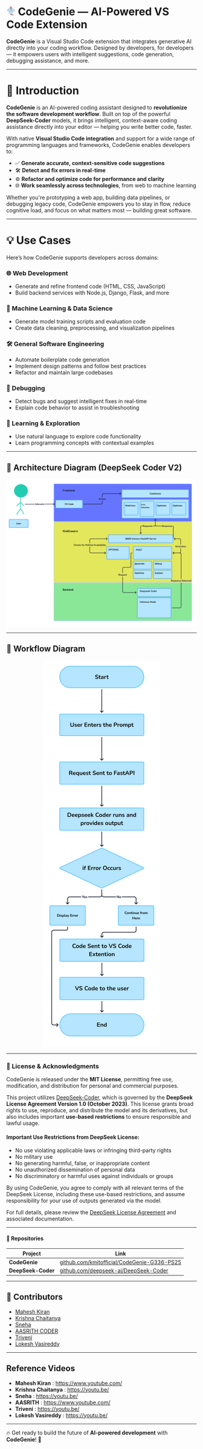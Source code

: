# ![CodeGenie Icon](images/icon.png) CodeGenie — AI-Powered VS Code Extension

**CodeGenie** is a Visual Studio Code extension that integrates generative AI directly into your coding workflow. Designed by developers, for developers — it empowers users with intelligent suggestions, code generation, debugging assistance, and more.

---

# 🚀 Introduction

**CodeGenie** is an AI-powered coding assistant designed to **revolutionize the software development workflow**. Built on top of the powerful **DeepSeek-Coder** models, it brings intelligent, context-aware coding assistance directly into your editor — helping you write better code, faster.

With native **Visual Studio Code integration** and support for a wide range of programming languages and frameworks, CodeGenie enables developers to:

- ✅ **Generate accurate, context-sensitive code suggestions**  
- 🛠️ **Detect and fix errors in real-time**  
- ⚙️ **Refactor and optimize code for performance and clarity**  
- 🌐 **Work seamlessly across technologies**, from web to machine learning

Whether you're prototyping a web app, building data pipelines, or debugging legacy code, CodeGenie empowers you to stay in flow, reduce cognitive load, and focus on what matters most — building great software.

---

# 💡 Use Cases

Here’s how CodeGenie supports developers across domains:

### 🌐 Web Development
- Generate and refine frontend code (HTML, CSS, JavaScript)  
- Build backend services with Node.js, Django, Flask, and more

### 🤖 Machine Learning & Data Science
- Generate model training scripts and evaluation code  
- Create data cleaning, preprocessing, and visualization pipelines

### 🛠️ General Software Engineering
- Automate boilerplate code generation  
- Implement design patterns and follow best practices  
- Refactor and maintain large codebases

### 🐞 Debugging
- Detect bugs and suggest intelligent fixes in real-time  
- Explain code behavior to assist in troubleshooting

### 📘 Learning & Exploration
- Use natural language to explore code functionality  
- Learn programming concepts with contextual examples  

---

## 📐 Architecture Diagram (DeepSeek Coder V2)

<p align="center">
  <img src="images/Architecture.png" style="width: 100%; max-height: 400px; object-fit: contain;" />
</p>

---

## 🔄 Workflow Diagram

<p align="center">
  <img src="images/Workflow.png" height: 60%" />
</p>

---

### 📜 License & Acknowledgments

CodeGenie is released under the **MIT License**, permitting free use, modification, and distribution for personal and commercial purposes.

This project utilizes [DeepSeek-Coder](https://github.com/deepseek-ai/DeepSeek-Coder), which is governed by the **DeepSeek License Agreement Version 1.0 (October 2023)**. This license grants broad rights to use, reproduce, and distribute the model and its derivatives, but also includes important **use-based restrictions** to ensure responsible and lawful usage.

#### Important Use Restrictions from DeepSeek License:

- No use violating applicable laws or infringing third-party rights  
- No military use  
- No generating harmful, false, or inappropriate content  
- No unauthorized dissemination of personal data  
- No discriminatory or harmful uses against individuals or groups  

By using CodeGenie, you agree to comply with all relevant terms of the DeepSeek License, including these use-based restrictions, and assume responsibility for your use of outputs generated via the model.

For full details, please review the [DeepSeek License Agreement](https://github.com/deepseek-ai/DeepSeek-Coder/blob/main/LICENSE-MODEL) and associated documentation.

---

#### 🔗 Repositories

| Project          | Link                                                                                      |
|------------------|-------------------------------------------------------------------------------------------|
| **CodeGenie**      | [github.com/kmitofficial/CodeGenie-G336-PS25](https://github.com/kmitofficial/CodeGenie-G336-PS25)   |
| **DeepSeek-Coder** | [github.com/deepseek-ai/DeepSeek-Coder](https://github.com/deepseek-ai/DeepSeek-Coder)               |

---

## 🙌 Contributors

- [Mahesh Kiran](https://github.com/Mahesh-Kiran)
- [Krishna Chaitanya](https://github.com/Krishna752006)
- [Sneha](https://github.com/sneha123-reddy)
- [AASRITH CODER](https://github.com/AASRITHCODER)
- [Triveni](https://github.com/AdepuTriveni)
- [Lokesh Vasireddy](https://github.com/LokeshVasireddy)

---

## Reference Videos

- **Mahesh Kiran** : https://www.youtube.com/
- **Krishna Chaitanya** : https://youtu.be/
- **Sneha** : https://youtu.be/
- **AASRITH** : https://www.youtube.com/
- **Triveni** : https://youtu.be/
- **Lokesh Vasireddy** : https://youtu.be/

---

🔥 Get ready to build the future of **AI-powered development** with **CodeGenie**! 🚀
